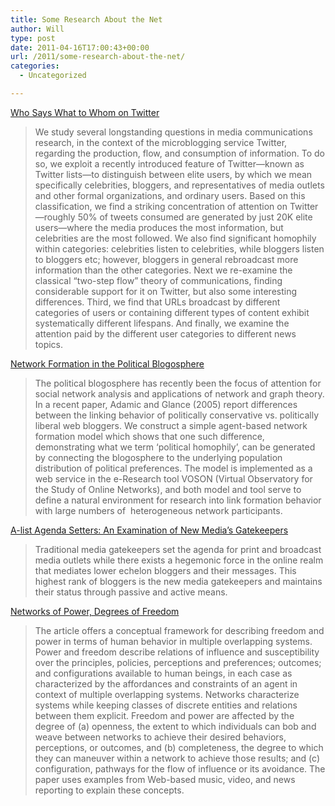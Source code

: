 ```yaml
---
title: Some Research About the Net
author: Will
type: post
date: 2011-04-16T17:00:43+00:00
url: /2011/some-research-about-the-net/
categories:
  - Uncategorized

---
```

[Who Says What to Whom on Twitter][1]

> We study several longstanding questions in media communications research, in the context of the microblogging service Twitter, regarding the production, flow, and consumption of information. To do so, we exploit a recently introduced feature of Twitter&#8212;known as Twitter lists&#8212;to distinguish between elite users, by which we mean specifically celebrities, bloggers, and representatives of media outlets and other formal organizations, and ordinary users. Based on this classification, we find a striking concentration of attention on Twitter&#8212;roughly 50% of tweets consumed are generated by just 20K elite users&#8212;where the media produces the most information, but celebrities are the most followed. We also find significant homophily within categories: celebrities listen to celebrities, while bloggers listen to bloggers etc; however, bloggers in general rebroadcast more information than the other categories. Next we re-examine the classical &#8220;two-step flow&#8221; theory of communications, finding considerable support for it on Twitter, but also some interesting differences. Third, we find that URLs broadcast by different categories of users or containing different types of content exhibit systematically different lifespans. And finally, we examine the attention paid by the different user categories to different news topics.

[Network Formation in the Political Blogosphere][2] 

> The political blogosphere has recently been the focus of attention for social network analysis and applications of network and graph theory. In a recent paper, Adamic and Glance (2005) report differences between the linking behavior of politically conservative vs. politically liberal web bloggers. We construct a simple agent-based network formation model which shows that one such difference, demonstrating what we term ‘political homophily’, can be generated by connecting the blogosphere to the underlying population distribution of political preferences. The model is implemented as a web service in the e-Research tool VOSON (Virtual Observatory for the Study of Online Networks), and both model and tool serve to define a natural environment for research into link formation behavior with large numbers of  heterogeneous network participants.

[A-list Agenda Setters: An Examination of New Media’s Gatekeepers][3]

> Traditional media gatekeepers set the agenda for print and broadcast media outlets while there exists a hegemonic force in the online realm that mediates lower echelon bloggers and their messages. This highest rank of bloggers is the new media gatekeepers and maintains their status through passive and active means.

[Networks of Power, Degrees of Freedom][4]

> The article offers a conceptual framework for describing freedom and power in terms of human behavior in multiple overlapping systems. Power and freedom describe relations of influence and susceptibility over the principles, policies, perceptions and preferences; outcomes; and configurations available to human beings, in each case as characterized by the affordances and constraints of an agent in context of multiple overlapping systems. Networks characterize systems while keeping classes of discrete entities and relations between them explicit. Freedom and power are affected by the degree of (a) openness, the extent to which individuals can bob and weave between networks to achieve their desired behaviors, perceptions, or outcomes, and (b) completeness, the degree to which they can maneuver within a network to achieve those results; and (c) configuration, pathways for the flow of influence or its avoidance. The paper uses examples from Web-based music, video, and news reporting to explain these concepts.

 [1]: http://research.yahoo.com/pub/3386
 [2]: http://voson.anu.edu.au/papers/ackland-shorish.pdf
 [3]: http://www.scripps.ohiou.edu/media/podcasts/j416/papers/hess.pdf
 [4]: http://ijoc.org/ojs/index.php/ijoc/article/viewFile/1093/551